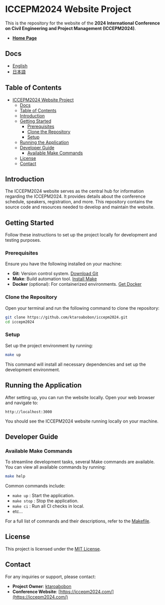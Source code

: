 # ICCEPM2024 Website Project

This is the repository for the website of the **2024 International Conference on Civil Engineering and Project Management (ICCEPM2024)**.

- **[Home Page](https://iccepm2024.com/)**

## Docs

- [English](README.md)
- [日本語](READEM.ja.md)

## Table of Contents

- [ICCEPM2024 Website Project](#iccepm2024-website-project)
  - [Docs](#docs)
  - [Table of Contents](#table-of-contents)
  - [Introduction](#introduction)
  - [Getting Started](#getting-started)
    - [Prerequisites](#prerequisites)
    - [Clone the Repository](#clone-the-repository)
    - [Setup](#setup)
  - [Running the Application](#running-the-application)
  - [Developer Guide](#developer-guide)
    - [Available Make Commands](#available-make-commands)
  - [License](#license)
  - [Contact](#contact)

## Introduction

The ICCEPM2024 website serves as the central hub for information regarding the ICCEPM2024. It provides details about the conference schedule, speakers, registration, and more. This repository contains the source code and resources needed to develop and maintain the website.

## Getting Started

Follow these instructions to set up the project locally for development and testing purposes.

### Prerequisites

Ensure you have the following installed on your machine:

- **Git**: Version control system. [Download Git](https://git-scm.com/downloads)
- **Make**: Build automation tool. [Install Make](https://www.gnu.org/software/make/)
- **Docker** (optional): For containerized environments. [Get Docker](https://www.docker.com/get-started)

### Clone the Repository

Open your terminal and run the following command to clone the repository:

```bash
git clone https://github.com/ktaroabobon/iccepm2024.git
cd iccepm2024
```

### Setup

Set up the project environment by running:

```bash
make up
```

This command will install all necessary dependencies and set up the development environment.

## Running the Application

After setting up, you can run the website locally. Open your web browser and navigate to:

```
http://localhost:3000
```

You should see the ICCEPM2024 website running locally on your machine.

## Developer Guide

### Available Make Commands

To streamline development tasks, several Make commands are available. You can view all available commands by running:

```bash
make help
```

Common commands include:

- `make up` : Start the application.
- `make stop` : Stop the application.
- `make ci` : Run all CI checks in local.
- etc...

For a full list of commands and their descriptions, refer to the [Makefile](Makefile).

## License

This project is licensed under the [MIT License](LICENSE).

## Contact

For any inquiries or support, please contact:

- **Project Owner**: [ktaroabobon](https://github.com/ktaroabobon)
- **Conference Website**: [https://iccepm2024.com/](https://iccepm2024.com/)

```

```

